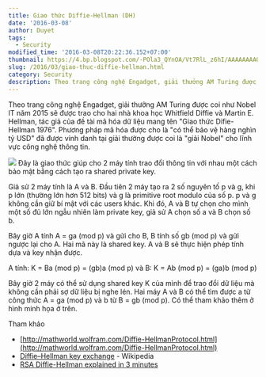```yaml
---
title: Giao thức Diffie-Hellman (DH)
date: '2016-03-08'
author: Duyet
tags:
  - Security
modified_time: '2016-03-08T20:22:36.152+07:00'
thumbnail: https://4.bp.blogspot.com/-POla3_QYnOA/Vt7RlL_z6hI/AAAAAAAAQtU/TGeI1cufIe0/s1600/anglerek_dh_02b.jpg
slug: /2016/03/giao-thuc-diffie-hellman.html
category: Security
description: Theo trang công nghệ Engadget, giải thưởng AM Turing được coi như Nobel IT năm 2015 sẽ được trao cho hai nhà khoa học Whitfield Diffie và Martin E. Hellman, tác giả của đề tài mã hóa dữ liệu mang tên "Giao thức Difie-Hellman 1976". Phương pháp mã hóa được cho là "có thể bảo vệ hàng nghìn tỷ USD" đã được vinh danh tại giải thường được coi là "giải Nobel" cho lĩnh vực công nghệ thông tin.
---
```


Theo trang công nghệ Engadget, giải thưởng AM Turing được coi như Nobel IT năm 2015 sẽ được trao cho hai nhà khoa học Whitfield Diffie và Martin E. Hellman, tác giả của đề tài mã hóa dữ liệu mang tên "Giao thức Difie-Hellman 1976". Phương pháp mã hóa được cho là "có thể bảo vệ hàng nghìn tỷ USD" đã được vinh danh tại giải thường được coi là "giải Nobel" cho lĩnh vực công nghệ thông tin.

![](https://4.bp.blogspot.com/-POla3_QYnOA/Vt7RlL_z6hI/AAAAAAAAQtU/TGeI1cufIe0/s1600/anglerek_dh_02b.jpg)
Đây là giao thức giúp cho 2 máy tính trao đổi thông tin với nhau một cách bảo mật bằng cách tạo ra shared private key.

Giả sử 2 máy tính là A và B. Đầu tiên 2 máy tạo ra 2 số nguyên tố p và g, khi p lớn (thường lớn hơn 512 bits) và g là primitive root modulo của số p. p và g không cần giữ bí mật với các users khác. Khi đó, A và B tự chọn cho mình một số đủ lớn ngẫu nhiên làm private key, giả sử A chọn số a và B chọn số b.

Bây giờ A tính A = ga (mod p) và gửi cho B, B tính số gb (mod p) và gửi ngược lại cho A.
Hai mã này là shared key. A và B sẽ thực hiện phép tính dựa và key nhận được.

A tính: K = Ba (mod p) = (gb)a (mod p)
và B: K = Ab (mod p) = (ga)b (mod p)

Bây giờ 2 máy có thể sử dụng shared key K của mình để trao đổi dữ liệu mà không cần phải sợ dữ liệu bị nghe lén. Hai máy A và B có thể tìm được a từ công thức A = ga (mod p) và b từ B = gb (mod p). Có thể tham khảo thêm ở hình minh họa ở trên.

Tham khảo

- [http://mathworld.wolfram.com/Diffie-HellmanProtocol.html](http://mathworld.wolfram.com/Diffie-HellmanProtocol.html)
- [Diffie–Hellman key exchange](https://en.wikipedia.org/wiki/Diffie%E2%80%93Hellman_key_exchange) - Wikipedia
- [RSA Diffie-Hellman explained in 3 minutes](http://www.mat-d.com/site/rsa-diffie-hellman-explained-in-3-minutes/)

